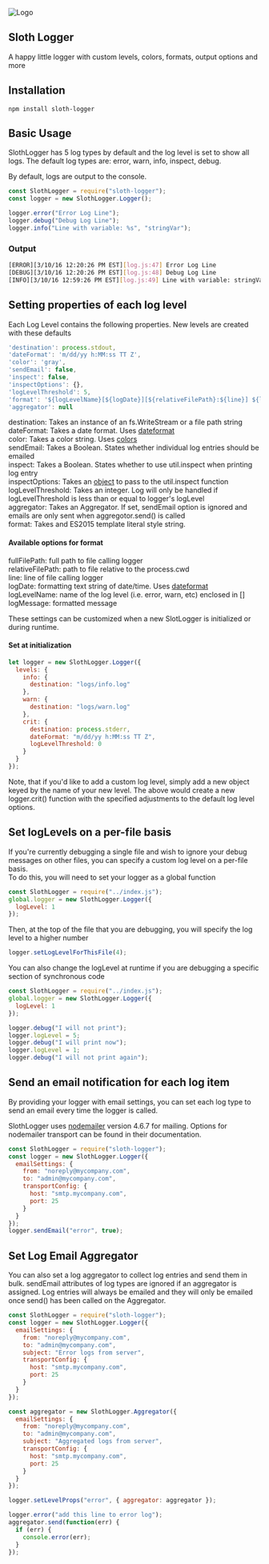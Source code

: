 ![Logo](https://raw.githubusercontent.com/natergj/sloth-logger/master/logo.png)

## Sloth Logger

A happy little logger with custom levels, colors, formats, output options and more

## Installation

    npm install sloth-logger

## Basic Usage

SlothLogger has 5 log types by default and the log level is set to show all logs. The default log types are:
error, warn, info, inspect, debug.

By default, logs are output to the console.

```javascript
const SlothLogger = require("sloth-logger");
const logger = new SlothLogger.Logger();

logger.error("Error Log Line");
logger.debug("Debug Log Line");
logger.info("Line with variable: %s", "stringVar");
```

### Output

```bash
[ERROR][3/10/16 12:20:26 PM EST][log.js:47] Error Log Line
[DEBUG][3/10/16 12:20:26 PM EST][log.js:48] Debug Log Line
[INFO][3/10/16 12:59:26 PM EST][log.js:49] Line with variable: stringVar
```

## Setting properties of each log level

Each Log Level contains the following properties. New levels are created with these defaults

```javascript
'destination': process.stdout,
'dateFormat': 'm/dd/yy h:MM:ss TT Z',
'color': 'gray',
'sendEmail': false,
'inspect': false,
'inspectOptions': {},
'logLevelThreshold': 5,
'format': '${logLevelName}[${logDate}][${relativeFilePath}:${line}] ${logMessage}',
'aggregator': null  
```

destination: Takes an instance of an fs.WriteStream or a file path string  
dateFormat: Takes a date format. Uses [dateformat](https://www.npmjs.com/package/dateformat)  
color: Takes a color string. Uses [colors](https://www.npmjs.com/package/colors)  
sendEmail: Takes a Boolean. States whether individual log entries should be emailed  
inspect: Takes a Boolean. States whether to use util.inspect when printing log entry  
inspectOptions: Takes an [object](https://nodejs.org/dist/latest-v4.x/docs/api/util.html#util_util_inspect_object_options) to pass to the util.inspect function  
logLevelThreshold: Takes an integer. Log will only be handled if logLevelThreshold is less than or equal to logger's logLevel  
aggregator: Takes an Aggregator. If set, sendEmail option is ignored and emails are only sent when aggregotor.send() is called  
format: Takes and ES2015 template literal style string.

#### Available options for format

fullFilePath: full path to file calling logger  
relativeFilePath: path to file relative to the process.cwd  
line: line of file calling logger  
logDate: formatting text string of date/time. Uses [dateformat](https://www.npmjs.com/package/dateformat)  
logLevelName: name of the log level (i.e. error, warn, etc) enclosed in []  
logMessage: formatted message

These settings can be customized when a new SlotLogger is initialized or during runtime.

#### Set at initialization

```javascript
let logger = new SlothLogger.Logger({
  levels: {
    info: {
      destination: "logs/info.log"
    },
    warn: {
      destination: "logs/warn.log"
    },
    crit: {
      destination: process.stderr,
      dateFormat: "m/dd/yy h:MM:ss TT Z",
      logLevelThreshold: 0
    }
  }
});
```

Note, that if you'd like to add a custom log level, simply add a new object keyed by the name of your new level. The above would create a new logger.crit() function with the specified adjustments to the default log level options.

## Set logLevels on a per-file basis

If you're currently debugging a single file and wish to ignore your debug messages on other files, you can specify a custom log level on a per-file basis.  
To do this, you will need to set your logger as a global function

```javascript
const SlothLogger = require("../index.js");
global.logger = new SlothLogger.Logger({
  logLevel: 1
});
```

Then, at the top of the file that you are debugging, you will specify the log level to a higher number

```javascript
logger.setLogLevelForThisFile(4);
```

You can also change the logLevel at runtime if you are debugging a specific section of synchronous code

```javascript
const SlothLogger = require("../index.js");
global.logger = new SlothLogger.Logger({
  logLevel: 1
});

logger.debug("I will not print");
logger.logLevel = 5;
logger.debug("I will print now");
logger.logLevel = 1;
logger.debug("I will not print again");
```

## Send an email notification for each log item

By providing your logger with email settings, you can set each log type to send an email every time the logger is called.

SlothLogger uses [nodemailer](https://www.npmjs.com/package/nodemailer) version 4.6.7 for mailing. Options for nodemailer transport can be found in their documentation.

```javascript
const SlothLogger = require("sloth-logger");
const logger = new SlothLogger.Logger({
  emailSettings: {
    from: "noreply@mycompany.com",
    to: "admin@mycompany.com",
    transportConfig: {
      host: "smtp.mycompany.com",
      port: 25
    }
  }
});
logger.sendEmail("error", true);
```

## Set Log Email Aggregator

You can also set a log aggregator to collect log entries and send them in bulk. sendEmail attributes of log types are ignored if an aggregator is assigned. Log entries will always be emailed and they will only be emailed once send() has been called on the Aggregator.

```javascript
const SlothLogger = require("sloth-logger");
const logger = new SlothLogger.Logger({
  emailSettings: {
    from: "noreply@mycompany.com",
    to: "admin@mycompany.com",
    subject: "Error logs from server",
    transportConfig: {
      host: "smtp.mycompany.com",
      port: 25
    }
  }
});

const aggregator = new SlothLogger.Aggregator({
  emailSettings: {
    from: "noreply@mycompany.com",
    to: "admin@mycompany.com",
    subject: "Aggregated logs from server",
    transportConfig: {
      host: "smtp.mycompany.com",
      port: 25
    }
  }
});

logger.setLevelProps("error", { aggregator: aggregator });

logger.error("add this line to error log");
aggregator.send(function(err) {
  if (err) {
    console.error(err);
  }
});
```
